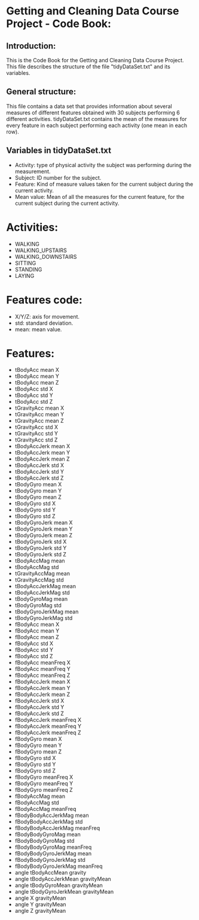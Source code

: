 # Getting and Cleaning Data Course Project - Code Book:

## Introduction:
This is the Code Book for the Getting and Cleaning Data Course Project. This file describes the structure of the file "tidyDataSet.txt" and its variables.

## General structure:
This file contains a data set that provides information about several measures of different features obtained with 30 subjects performing 6 different activities. tidyDataSet.txt contains the mean of the measures for every feature in each subject performing each activity (one mean in each row).

## Variables in tidyDataSet.txt
* Activity: type of physical activity the subject was performing during the measurement.
* Subject: ID number for the subject.
* Feature: Kind of measure values taken for the current subject during the current activity.
* Mean value: Mean of all the measures for the current feature, for the current subject during the current activity.

# Activities:
* WALKING
* WALKING_UPSTAIRS
* WALKING_DOWNSTAIRS
* SITTING
* STANDING
* LAYING

# Features code:
* X/Y/Z: axis for movement.
* std: standard deviation.
* mean: mean value.

# Features:
* tBodyAcc mean X
* tBodyAcc mean Y
* tBodyAcc mean Z
* tBodyAcc std X
* tBodyAcc std Y
* tBodyAcc std Z
* tGravityAcc mean X
* tGravityAcc mean Y
* tGravityAcc mean Z
* tGravityAcc std X
* tGravityAcc std Y
* tGravityAcc std Z
* tBodyAccJerk mean X
* tBodyAccJerk mean Y
* tBodyAccJerk mean Z
* tBodyAccJerk std X
* tBodyAccJerk std Y
* tBodyAccJerk std Z
* tBodyGyro mean X
* tBodyGyro mean Y
* tBodyGyro mean Z
* tBodyGyro std X
* tBodyGyro std Y
* tBodyGyro std Z
* tBodyGyroJerk mean X
* tBodyGyroJerk mean Y
* tBodyGyroJerk mean Z
* tBodyGyroJerk std X
* tBodyGyroJerk std Y
* tBodyGyroJerk std Z
* tBodyAccMag mean
* tBodyAccMag std
* tGravityAccMag mean
* tGravityAccMag std
* tBodyAccJerkMag mean
* tBodyAccJerkMag std
* tBodyGyroMag mean
* tBodyGyroMag std
* tBodyGyroJerkMag mean
* tBodyGyroJerkMag std
* fBodyAcc mean X
* fBodyAcc mean Y
* fBodyAcc mean Z
* fBodyAcc std X
* fBodyAcc std Y
* fBodyAcc std Z
* fBodyAcc meanFreq X
* fBodyAcc meanFreq Y
* fBodyAcc meanFreq Z
* fBodyAccJerk mean X
* fBodyAccJerk mean Y
* fBodyAccJerk mean Z
* fBodyAccJerk std X
* fBodyAccJerk std Y
* fBodyAccJerk std Z
* fBodyAccJerk meanFreq X
* fBodyAccJerk meanFreq Y
* fBodyAccJerk meanFreq Z
* fBodyGyro mean X
* fBodyGyro mean Y
* fBodyGyro mean Z
* fBodyGyro std X
* fBodyGyro std Y
* fBodyGyro std Z
* fBodyGyro meanFreq X
* fBodyGyro meanFreq Y
* fBodyGyro meanFreq Z
* fBodyAccMag mean
* fBodyAccMag std
* fBodyAccMag meanFreq
* fBodyBodyAccJerkMag mean
* fBodyBodyAccJerkMag std
* fBodyBodyAccJerkMag meanFreq
* fBodyBodyGyroMag mean
* fBodyBodyGyroMag std
* fBodyBodyGyroMag meanFreq
* fBodyBodyGyroJerkMag mean
* fBodyBodyGyroJerkMag std
* fBodyBodyGyroJerkMag meanFreq
* angle tBodyAccMean gravity
* angle tBodyAccJerkMean gravityMean
* angle tBodyGyroMean gravityMean
* angle tBodyGyroJerkMean gravityMean
* angle X gravityMean
* angle Y gravityMean
* angle Z gravityMean